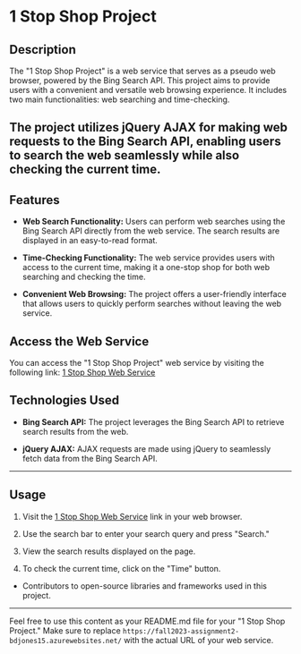 # 1 Stop Shop Project

## Description

The "1 Stop Shop Project" is a web service that serves as a pseudo web browser, powered by the Bing Search API. This project aims to provide users with a convenient and versatile web browsing experience. It includes two main functionalities: web searching and time-checking. 

The project utilizes jQuery AJAX for making web requests to the Bing Search API, enabling users to search the web seamlessly while also checking the current time.
---
## Features

- **Web Search Functionality:** Users can perform web searches using the Bing Search API directly from the web service. The search results are displayed in an easy-to-read format.

- **Time-Checking Functionality:** The web service provides users with access to the current time, making it a one-stop shop for both web searching and checking the time.

- **Convenient Web Browsing:** The project offers a user-friendly interface that allows users to quickly perform searches without leaving the web service.

## Access the Web Service

You can access the "1 Stop Shop Project" web service by visiting the following link: [1 Stop Shop Web Service](https://fall2023-assignment2-bdjones15.azurewebsites.net/)

## Technologies Used

- **Bing Search API:** The project leverages the Bing Search API to retrieve search results from the web.

- **jQuery AJAX:** AJAX requests are made using jQuery to seamlessly fetch data from the Bing Search API.
---
## Usage

1. Visit the [1 Stop Shop Web Service](https://fall2023-assignment2-bdjones15.azurewebsites.net/) link in your web browser.

2. Use the search bar to enter your search query and press "Search."

3. View the search results displayed on the page.

4. To check the current time, click on the "Time" button.
- Contributors to open-source libraries and frameworks used in this project.

---

Feel free to use this content as your README.md file for your "1 Stop Shop Project." Make sure to replace `https://fall2023-assignment2-bdjones15.azurewebsites.net/` with the actual URL of your web service.
